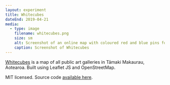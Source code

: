```yaml
---
layout: experiment
title: Whitecubes
dateEnd: 2019-04-21
media:
  - type: image
    filename: whitecubes.png
    size: sm
    alt: Screenshot of an online map with coloured red and blue pins for where art galleries are located
    caption: Screenshot of Whitecubes
---
```


[Whitecubes](https://whitecubes.tom.so) is a map of all public art galleries in Tāmaki Makaurau, Aotearoa. Built using Leaflet JS and OpenStreetMap.

MIT licensed. Source code [available here](https://github.com/et0and/whitecubes).

